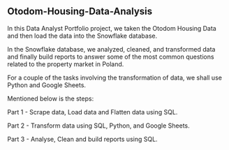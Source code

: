 ## Otodom-Housing-Data-Analysis

In this Data Analyst Portfolio project, we taken the Otodom Housing Data and then load the data into the Snowflake database. 

In the Snowflake database, we analyzed, cleaned, and transformed data and finally build reports to answer some of the most common questions related to the property market in Poland. 

For a couple of the tasks involving the transformation of data, we shall use Python and Google Sheets. 

Mentioned below is the steps:

Part 1 - Scrape data, Load data and Flatten data using SQL. 

Part 2 - Transform data using SQL, Python, and Google Sheets. 

Part 3 - Analyse, Clean and build reports using SQL. 
